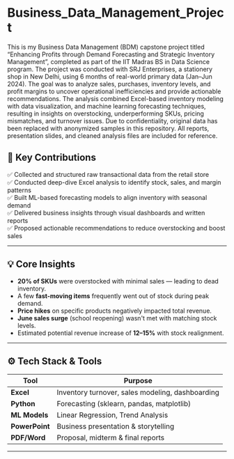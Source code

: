 # Business_Data_Management_Project
This is my Business Data Management (BDM) capstone project titled “Enhancing Profits through Demand Forecasting and Strategic Inventory Management”, completed as part of the IIT Madras BS in Data Science program. The project was conducted with SRJ Enterprises, a stationery shop in New Delhi, using 6 months of real-world primary data (Jan–Jun 2024). The goal was to analyze sales, purchases, inventory levels, and profit margins to uncover operational inefficiencies and provide actionable recommendations. The analysis combined Excel-based inventory modeling with data visualization, and machine learning forecasting techniques, resulting in insights on overstocking, underperforming SKUs, pricing mismatches, and turnover issues. Due to confidentiality, original data has been replaced with anonymized samples in this repository. All reports, presentation slides, and cleaned analysis files are included for reference.


## 📌 Key Contributions

✅ Collected and structured raw transactional data from the retail store  
✅ Conducted deep-dive Excel analysis to identify stock, sales, and margin patterns  
✅ Built ML-based forecasting models to align inventory with seasonal demand  
✅ Delivered business insights through visual dashboards and written reports  
✅ Proposed actionable recommendations to reduce overstocking and boost sales

---

## 💡 Core Insights

- **20% of SKUs** were overstocked with minimal sales — leading to dead inventory.
- A few **fast-moving items** frequently went out of stock during peak demand.
- **Price hikes** on specific products negatively impacted total revenue.
- **June sales surge** (school reopening) wasn't met with matching stock levels.
- Estimated potential revenue increase of **12–15%** with stock realignment.

---

## ⚙️ Tech Stack & Tools

| Tool         | Purpose                              |
|--------------|---------------------------------------|
| **Excel**    | Inventory turnover, sales modeling, dashboarding |
| **Python**   | Forecasting (sklearn, pandas, matplotlib) |
| **ML Models**| Linear Regression, Trend Analysis     |
| **PowerPoint** | Business presentation & storytelling |
| **PDF/Word** | Proposal, midterm & final reports     |

---
